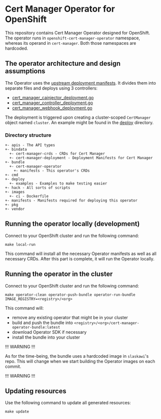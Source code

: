 # Cert Manager Operator for OpenShift

This repository contains Cert Manager Operator designed for OpenShift. The operator runs in `openshift-cert-manager-operator` namespace, whereas its operand in `cert-manager`. Both those namespaces are hardcoded.

## The operator architecture and design assumptions

The Operator uses the [upstream deployment manifests](https://github.com/jetstack/cert-manager/releases/download/v1.4.0/cert-manager.yaml). It divides them into separate files and deploys using 3 controllers:
- [cert_manager_cainjector_deployment.go](pkg/controller/deployment/cert_manager_cainjector_deployment.go)
- [cert_manager_controller_deployment.go](pkg/controller/deployment/cert_manager_controller_deployment.go)
- [cert_manager_webhook_deployment.go](pkg/controller/deployment/cert_manager_webhook_deployment.go)

The deployment is triggered upon creating a cluster-scoped `CertManager` object named `cluster`. An example might be found in the [deploy](deploy) directory.

### Directory structure

```
+- apis - The API types
+- bindata
  +- cert-manager-crds - CRDs for Cert Manager
  +- cert-manager-deployment - Deployment Manifests for Cert Manager
+- bundle
  +- cert-manager-operator
    +- manifests - This operator's CRDs
+- cmd
+- deploy
  +- examples - Examples to make testing easier
+- hack - All sorts of scripts
+- images
  +- ci - Dockerfile
+- manifests - Manifests required for deploying this operator
+- pkg
+- vendor
```

## Running the operator locally (development)

Connect to your OpenShift cluster and run the following command:

    make local-run

This command will install all the necessary Operator manifests as well as all necessary CRDs. After this part is complete, it will run the Operator locally.

## Running the operator in the cluster

Connect to your OpenShift cluster and run the following command:

    make operator-clean operator-push-bundle operator-run-bundle IMAGE_REGISTRY=<registry>/<org>

This command will:
- remove any existing operator that might be in your cluster
- build and push the bundle into `<registry>/<org>/cert-manager-operator-bundle:latest`
- download Operator SDK if necessary
- install the bundle into your cluster

!!! WARNING !!!

As for the time-being, the bundle uses a hardcoded image in `slaskawi`'s repo. This will change when we start building
the Operator images on each commit.

!!! WARNING !!!

## Updating resources

Use the following command to update all generated resources:

    make update
